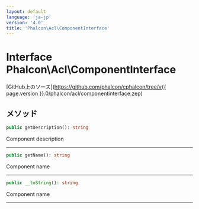 ```yaml
---
layout: default
language: 'ja-jp'
version: '4.0'
title: 'Phalcon\Acl\ComponentInterface'
---
```

# Interface **Phalcon\Acl\ComponentInterface**

[GitHub上のソース](https://github.com/phalcon/cphalcon/tree/v{{ page.version }}.0/phalcon/acl/componentinterface.zep)

## メソッド

```php
public getDescription(): string
```

Component description

* * *

```php
public getName(): string
```

Component name

* * *

```php
public __toString(): string
```

Component name

* * *